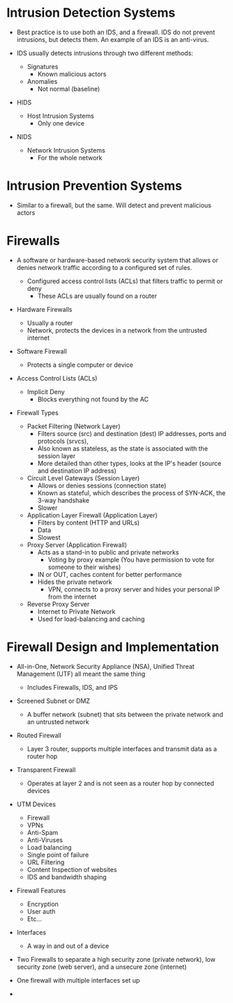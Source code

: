 
# Intrusion Detection Systems

- Best practice is to use both an IDS, and a firewall. IDS do not prevent intrusions, but detects them. An example of an IDS is an anti-virus. 

- IDS usually detects intrusions through two different methods:
	- Signatures
		- Known malicious actors
	- Anomalies
		- Not normal (baseline)

- HIDS
	- Host Intrusion Systems
		- Only one device
- NIDS 
	- Network Intrusion Systems
		- For the whole network

# Intrusion Prevention Systems

- Similar to a firewall, but the same. Will detect and prevent malicious actors

# Firewalls

- A software or hardware-based network security system that allows or denies network traffic according to a configured set of rules.
	- Configured access control lists (ACLs) that filters traffic to permit or deny 
		- These ACLs are usually found on a router

- Hardware Firewalls
	- Usually a router
	- Network, protects the devices in a network from the untrusted internet 

- Software Firewall
	- Protects a single computer or device 

- Access Control Lists (ACLs)
	- Implicit Deny
		- Blocks everything not found by the AC

- Firewall Types
	- Packet Filtering (Network Layer)
		- Filters source (src) and destination (dest) IP addresses, ports and protocols (srvcs), 
		- Also known as stateless, as the state is associated with the session layer
		- More detailed than other types, looks at the IP's header (source and destination IP address)
	- Circuit Level Gateways (Session Layer)
		- Allows or denies sessions (connection state) 
		- Known as stateful, which describes the process of SYN-ACK, the 3-way handshake
		- Slower 
	- Application Layer Firewall (Application Layer)
		- Filters by content (HTTP and URLs)
		- Data
		- Slowest 
	- Proxy Server (Application Firewall)
		- Acts as a stand-in to public and private networks
			- Voting by proxy example (You have permission to vote for someone to their wishes)
		- IN or OUT, caches content for better performance
		- Hides the private network 
			- VPN, connects to a proxy server and hides your personal IP from the internet
	- Reverse Proxy Server
		- Internet to Private Network
		- Used for load-balancing and caching

# Firewall Design and Implementation

- All-in-One, Network Security Appliance (NSA), Unified Threat Management (UTF) all meant the same thing
	- Includes Firewalls, IDS, and IPS 

- Screened Subnet or DMZ
	- A buffer network (subnet) that sits between the private network and an untrusted network

- Routed Firewall
	- Layer 3 router, supports multiple interfaces and transmit data as a router hop

- Transparent Firewall
	- Operates at layer 2 and is not seen as a router hop by connected devices

- UTM Devices
	- Firewall
	- VPNs
	- Anti-Spam
	- Anti-Viruses 
	- Load balancing
	- Single point of failure 
	- URL Filtering
	- Content Inspection of websites
	- IDS and bandwidth shaping

- Firewall Features
	- Encryption
	- User auth
	- Etc...

- Interfaces
	- A way in and out of a device

- Two Firewalls to separate a high security zone (private network), low security zone (web server), and a unsecure zone (internet)

- One firewall with multiple interfaces set up 

- 



